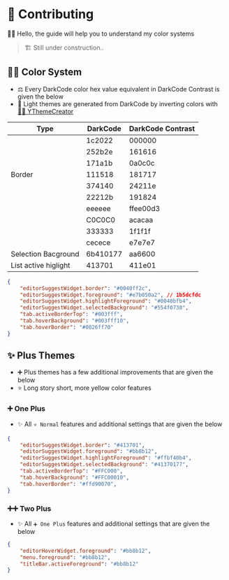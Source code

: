 # 💖 Contributing

🙋‍♂️ Hello, the guide will help you to understand my color systems

> 🏗️ Still under construction..

## 👨‍💻 Color System

- ⚖️ Every DarkCode color hex value equivalent in DarkCode Contrast is given the below
- 💫 Light themes are generated from DarkCode by inverting colors with [👨‍🔬 YThemeCreator](https://github.com/yedhrab/YThemeCreator)

| Type   | DarkCode | DarkCode Contrast |
| ------ | -------- | ----------------- |
|        | 1c2022	   | 000000            |
|        | 252b2e	   | 161616            |
|        | 171a1b	   | 0a0c0c            |
| Border | 111518	   | 181717            |
|        | 374140	   | 24211e            |
|        | 22212b	   | 191824            |
|        | eeeeee	   | ffee00d3          |
|        | C0C0C0	   | acacaa            |
|        | 333333	   | 1f1f1f            |
|        | cecece	   | e7e7e7            |
|    Selection Bacground    | 6b410177	   | aa6600            |
|   List active higlight     | 413701	   | 411e01            |

```json
{
    "editorSuggestWidget.border": "#0040ff2c",
    "editorSuggestWidget.foreground": "#e7b050a2", // 1b5dcfdc
    "editorSuggestWidget.highlightForeground": "#0040bfb4",
    "editorSuggestWidget.selectedBackground": "#554f0738",
    "tab.activeBorderTop": "#003fff",
    "tab.hoverBackground": "#003fff10",
    "tab.hoverBorder": "#0026ff70"
}
```

## ✨ Plus Themes

- ➕ Plus themes has a few additional improvements that are given the below
- ⭐ Long story short, more yellow color features

### ➕ One Plus

- ✨ All `⭐ Normal` features and additional settings that are given the below

```json
{
    "editorSuggestWidget.border": "#413701",
    "editorSuggestWidget.foreground": "#bb8b12",
    "editorSuggestWidget.highlightForeground": "#ffbf40b4",
    "editorSuggestWidget.selectedBackground": "#41370177",
    "tab.activeBorderTop": "#FFC000",
    "tab.hoverBackground": "#FFC00010",
    "tab.hoverBorder": "#ffd90070",
}
```

### ➕➕ Two Plus

- ✨ All `➕ One Plus` features and additional settings that are given the below

```json
{
    "editorHoverWidget.foreground": "#bb8b12",
    "menu.foreground": "#bb8b12",
    "titleBar.activeForeground": "#bb8b12"
}
```
